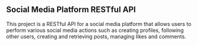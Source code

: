 ## Social Media Platform RESTful API
This project is a RESTful API for a social media platform that allows
users to perform various social media actions such as creating profiles,
following other users, creating and retrieving posts, managing likes and
comments.
